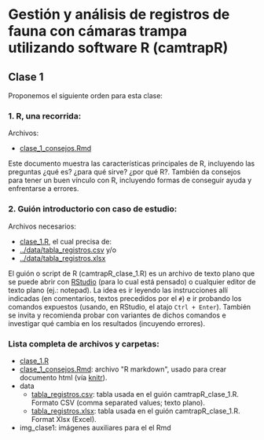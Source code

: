 Gestión y análisis de registros de fauna con cámaras trampa utilizando software R (camtrapR)
============================================================================================

Clase 1
-------

Proponemos el siguiente orden para esta clase:

### 1. R, una recorrida:

Archivos:
  - [clase_1_consejos.Rmd](clase_1_consejos.Rmd)

Este documento muestra las características principales de R, incluyendo las preguntas ¿qué es? ¿para qué sirve? ¿por qué R?. También da consejos para tener un buen vínculo con R, incluyendo formas de conseguir ayuda y enfrentarse a errores.

### 2. Guión introductorio con caso de estudio:

Archivos necesarios:
  - [clase_1.R](clase_1.R), el cual precisa de:
  - [../data/tabla_registros.csv](../data/tabla_registros.csv) y/o
  - [../data/tabla_registros.xlsx](../data/tabla_registros.xlsx)

El guión o script de R (camtrapR_clase_1.R) es un archivo de texto plano que se puede abrir con [RStudio](https://www.rstudio.com/) (para lo cual está pensado) o cualquier editor de texto plano (ej.: notepad). La idea es ir leyendo las instrucciones allí indicadas (en comentarios, textos precedidos por el `#`) e ir probando los comandos expuestos (usando, en RStudio, el atajo `Ctrl + Enter`). También se invita y recomienda probar con variantes de dichos comandos e investigar qué cambia en los resultados (incuyendo errores).

### Lista completa de archivos y carpetas:

- [clase_1.R](camtrapR_clase_1.R)
- [clase_1_consejos.Rmd](clase_1_consejos.Rmd): archivo "R markdown", usado para crear documento html (vía [knitr](https://yihui.name/knitr/)).
- data
  + [tabla_registros.csv](../data/tabla_registros.csv): tabla usada en el guión camtrapR_clase_1.R. Formato CSV (comma separated values; texto plano).
  + [tabla_registros.xlsx](../data/tabla_registros.xlsx): tabla usada en el guión camtrapR_clase_1.R. Format Xlsx (Excel).
- img_clase1: imágenes auxiliares para el el Rmd
